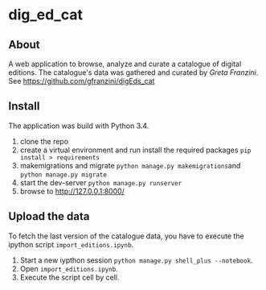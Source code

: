 # dig_ed_cat
## About
A web application to browse, analyze and curate a catalogue of digital editions.
The catalogue's data was gathered and curated by *Greta Franzini*. See https://github.com/gfranzini/digEds_cat

## Install
The application was build with Python 3.4.

1. clone the repo
2. create a virtual environment and run install the required packages `pip install > requirements`
3. makemigrations and migrate `python manage.py makemigrations`and `python manage.py migrate`
4. start the dev-server `python manage.py runserver`
5. browse to http://127.0.0.1:8000/

## Upload the data
To fetch the last version of the catalogue data, you have to execute the ipython script `import_editions.ipynb`.

1. Start a new iypthon session `python manage.py shell_plus --notebook`.
2. Open `import_editions.ipynb`.
3. Execute the script cell by cell. 
